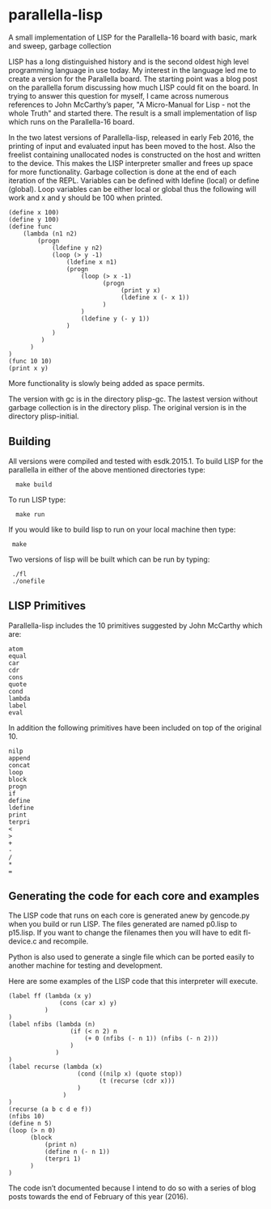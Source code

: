 # parallella-lisp
A small implementation of LISP for the Parallella-16 board with basic, mark and sweep, garbage collection

LISP has a long distinguished history and is the second oldest high level programming language in use today. My interest in the language led me to create a version for the Parallella board. The starting point was a blog post on the parallella forum discussing how much LISP could fit on the board. In trying to answer this question for myself, I came across numerous references to John McCarthy’s paper, "A Micro-Manual for Lisp - not the whole Truth" and started there. The result is a small implementation of lisp which runs on the Parallella-16 board.

In the two latest versions of Parallella-lisp, released in early Feb 2016, the printing of input and evaluated input has been moved to the host. Also the freelist containing unallocated nodes is constructed on the host and written to the device. This makes the LISP interpreter smaller and frees up space for more functionality. Garbage collection is done at the end of each iteration of the REPL. Variables can be defined with ldefine (local) or define (global). Loop variables can be either local or global thus the following will work and x and y should be 100 when printed.

    (define x 100)
    (define y 100)
    (define func
      	(lambda (n1 n2)
      		(progn
      			(ldefine y n2)
      			(loop (> y -1)
      				(ldefine x n1)
      		    	(progn
      					(loop (> x -1)
      					      (progn
      					           (print y x)
      					           (ldefine x (- x 1))
      					      )
      					)
      					(ldefine y (- y 1))
      				)
      			)
          	 )
          )
    )
    (func 10 10)
    (print x y)


More functionality is slowly being added as space permits.

The version with gc is in the directory plisp-gc. The lastest version without garbage collection is in the directory plisp. The original version is in the directory plisp-initial.

## Building

All versions were compiled and tested with esdk.2015.1. To build LISP for the parallella in either of the above mentioned directories type:

      make build

To run LISP type:

      make run

If you would like to build lisp to run on your local machine then type:

     make

Two versions of lisp will be built which can be run by typing:

     ./fl
     ./onefile

## LISP Primitives

Parallella-lisp includes the 10 primitives suggested by John McCarthy which are:

    atom
    equal
    car
    cdr
    cons
    quote
    cond
    lambda
    label
    eval

In addition the following primitives have been included on top of the original 10.

    nilp
    append
    concat
    loop
    block
    progn
    if
    define
    ldefine
    print
    terpri
    <
    >
    +
    -
    /
    *
    =

## Generating the code for each core and examples

The LISP code that runs on each core is generated anew by gencode.py when you build or run LISP. The files generated are named p0.lisp to p15.lisp. If you want to change the filenames then you will have to edit fl-device.c and recompile.

Python is also used to generate a single file which can be ported easily to another machine for testing and development.

Here are some examples of the LISP code that this interpreter will execute.

    (label ff (lambda (x y)
                  (cons (car x) y)
              )
    )
    (label nfibs (lambda (n)
                     (if (< n 2) n
                         (+ 0 (nfibs (- n 1)) (nfibs (- n 2)))
                     )
                 )
    )
    (label recurse (lambda (x)
                       (cond ((nilp x) (quote stop))
                             (t (recurse (cdr x)))
                       )
                   )
    )
    (recurse (a b c d e f))
    (nfibs 10)
    (define n 5)
    (loop (> n 0)
          (block
              (print n)
              (define n (- n 1))
              (terpri 1)
          )
    )

The code isn’t documented because I intend to do so with a series of blog posts towards the end of February of this year (2016).


